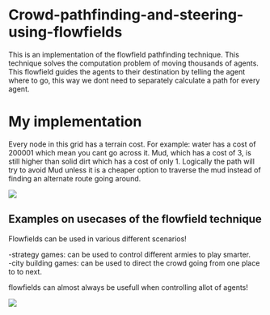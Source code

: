# Crowd-pathfinding-and-steering-using-flowfields

This is an implementation of the flowfield pathfinding technique. This technique solves the computation problem of moving thousands of agents. This flowfield guides the agents to their destination by telling the agent where to go, this way we dont need to separately calculate a path for every agent. 

<h1>My implementation  </h1>
  
Every node in this grid has a terrain cost. For example: water has a cost of 200001 which mean you cant go across it. Mud, which has a cost of 3, is still higher than solid dirt which has a cost of only 1. Logically the path will try to avoid Mud unless it is a cheaper option to traverse the mud instead of finding an alternate route going around.
  
<img src="https://user-images.githubusercontent.com/34093176/149738373-5c439c4b-cd61-4efb-b61f-4db312a19479.png">
  
  
<h2>Examples on usecases of the flowfield technique</h2>
 
Flowfields can be used in various different  scenarios!
 
 -strategy games: can be used to control different armies to play smarter.                                                                                                 
 -city building games: can be used to direct the crowd going from one place to to next.
  
  flowfields can almost always be usefull when controlling allot of agents! 
  
 <img src="https://user-images.githubusercontent.com/34093176/149742401-6d79a359-1cc3-48ed-bc84-3e42945cd9c1.gif">

